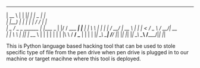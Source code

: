  _____                     _        _   _                     _      
|  __ \                   | |      |_| | |   _               | |     
| |__) |                  | |          | | / /               | |     
|  _  /    _   _   ______ | |____   _  | |/ /    ___   ______| |____ 
| | \ \   | | | | /   __/ |  __  \ | | |   <    / _ \ /   __/|  __  \
| |  \ \  | |_| | \___  \ | |  | | | | | |\ \  /  __/ \___  \| |  | |
|_|   \_\ \_____|  /____/ |_|  |_| |_| |_| \_\ \____\ /_____/|_|  |_|


This is Python language based hacking tool that can be used to stole specific type of file from the pen drive when pen drive is plugged in to our machine or target macihne where this tool is deployed. 